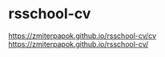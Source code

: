 # rsschool-cv
https://zmiterpapok.github.io/rsschool-cv/cv
https://zmiterpapok.github.io/rsschool-cv/
